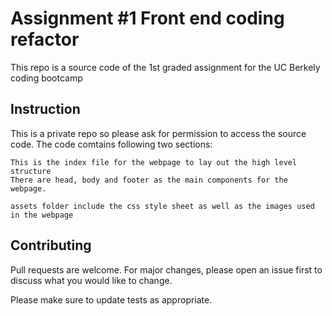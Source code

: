# Assignment #1 Front end coding refactor

This repo is a source code of the 1st graded assignment for the UC Berkely coding bootcamp

## Instruction

This is a private repo so please ask for permission to access the source code.
The code comtains following two sections:

```index file
This is the index file for the webpage to lay out the high level structure
There are head, body and footer as the main components for the webpage. 
```

```assets folder 
assets folder include the css style sheet as well as the images used in the webpage
```

## Contributing
Pull requests are welcome. For major changes, please open an issue first to discuss what you would like to change.

Please make sure to update tests as appropriate.

